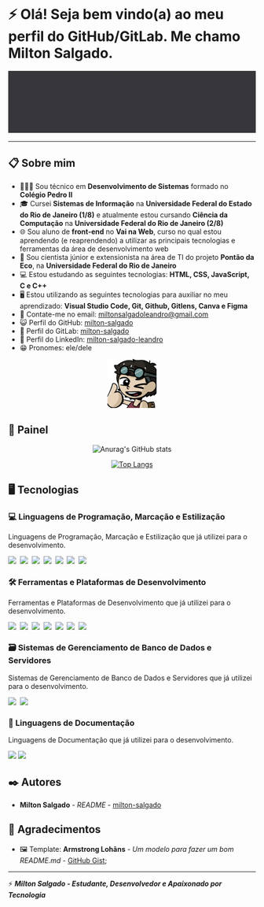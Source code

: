 # ⚡ Olá! Seja bem vindo(a) ao meu perfil do GitHub/GitLab. Me chamo Milton Salgado. 

![Screenshot](img/banner-milton-salgado.gif)

<hr>

## 📋 Sobre mim

* 👨🏻‍💻 Sou técnico em **Desenvolvimento de Sistemas** formado no **Colégio Pedro II**
* 🎓 Cursei **Sistemas de Informação** na **Universidade Federal do Estado do Rio de Janeiro (1/8)** e atualmente estou cursando **Ciência da Computação** na **Universidade Federal do Rio de Janeiro (2/8)**
* 🌐 Sou aluno de **front-end** no **Vai na Web**, curso no qual estou aprendendo (e reaprendendo) a utilizar as principais tecnologias e ferramentas da área de desenvolvimento web
* 🏬 Sou cientista júnior e extensionista na área de TI do projeto **Pontão da Eco**, na **Universidade Federal do Rio de Janeiro**
* 💻 Estou estudando as seguintes tecnologias: **HTML, CSS, JavaScript, C e C++**
* 🖥️ Estou utilizando as seguintes tecnologias para auxiliar no meu aprendizado: **Visual Studio Code, Git, Github, Gitlens, Canva e Figma**
* 📧 Contate-me no email: <a href="mailto:miltonsalgadoleandro@gmail.com">miltonsalgadoleandro@gmail.com</a>
* 😺 Perfil do GitHub: <a href="https://github.com/milton-salgado" target="_blank">milton-salgado</a>
* 🦊 Perfil do GitLab: <a href="https://gitlab.com/milton-salgado" target="_blank">milton-salgado</a>
* 💼 Perfil do LinkedIn: <a href="https://www.linkedin.com/in/milton-salgado-leandro/" target="_blank">milton-salgado-leandro</a>
* 😁 Pronomes: ele/dele

<div align="center"><img src="img/avatar-milton-salgado.png" width="100"/></div>

## 🚀 Painel

<div align="center"> 

![Anurag's GitHub stats](https://github-readme-stats.vercel.app/api?username=milton-salgado&show_icons=true&theme=discord_old_blurple) 

[![Top Langs](https://github-readme-stats.vercel.app/api/top-langs/?username=milton-salgado&layout=compact&theme=discord_old_blurple)](https://github.com/anuraghazra/github-readme-stats)

</div>

## 🖥️ Tecnologias

### 💻 Linguagens de Programação, Marcação e Estilização

Linguagens de Programação, Marcação e Estilização que já utilizei para o desenvolvimento.

<img src="https://cdn.jsdelivr.net/gh/devicons/devicon/icons/html5/html5-original.svg" width="50"/>&nbsp; 
<img src="https://cdn.jsdelivr.net/gh/devicons/devicon/icons/css3/css3-original.svg" width="50"/>&nbsp; <img src="https://cdn.jsdelivr.net/gh/devicons/devicon/icons/javascript/javascript-original.svg" width="50"/>&nbsp; <img src="https://cdn.jsdelivr.net/gh/devicons/devicon/icons/php/php-original.svg" width="50"/>&nbsp; <img src="https://cdn.jsdelivr.net/gh/devicons/devicon/icons/c/c-original.svg" width="50"/>&nbsp; <img src="https://cdn.jsdelivr.net/gh/devicons/devicon/icons/cplusplus/cplusplus-original.svg" width="50"/>&nbsp; <img src="https://cdn.jsdelivr.net/gh/devicons/devicon/icons/csharp/csharp-original.svg" width="50"/>

### 🛠️ Ferramentas e Plataformas de Desenvolvimento

Ferramentas e Plataformas de Desenvolvimento que já utilizei para o desenvolvimento.

<img src="https://cdn.jsdelivr.net/gh/devicons/devicon/icons/vscode/vscode-original.svg" width="50"/>&nbsp; <img src="https://cdn.jsdelivr.net/gh/devicons/devicon/icons/visualstudio/visualstudio-plain.svg" width="50"/>&nbsp; <img src="https://cdn.jsdelivr.net/gh/devicons/devicon/icons/git/git-original.svg" width="50"/>&nbsp; <img src="https://cdn.jsdelivr.net/gh/devicons/devicon/icons/github/github-original.svg" width="50"/>&nbsp; <img src="https://cdn.jsdelivr.net/gh/devicons/devicon/icons/gitlab/gitlab-original.svg" width="50"/>&nbsp; <img src="https://cdn.jsdelivr.net/gh/devicons/devicon/icons/figma/figma-original.svg" width="50"/>&nbsp; <img src="https://cdn.jsdelivr.net/gh/devicons/devicon/icons/canva/canva-original.svg" width="50"/>

### 🗃️ Sistemas de Gerenciamento de Banco de Dados e Servidores

Sistemas de Gerenciamento de Banco de Dados e Servidores que já utilizei para o desenvolvimento.

<img src="https://cdn.jsdelivr.net/gh/devicons/devicon/icons/mysql/mysql-original.svg" width="50"/>&nbsp; <img src="https://cdn.jsdelivr.net/gh/devicons/devicon/icons/microsoftsqlservermicrosoftsqlserver-plain.svg" width="50"/>

### 📝 Linguagens de Documentação

Linguagens de Documentação que já utilizei para o desenvolvimento.

<img src="https://cdn.jsdelivr.net/gh/devicons/devicon/icons/markdown/markdown-original.svg" width="50"/>&nbsp;<img src="https://cdn.jsdelivr.net/gh/devicons/devicon/icons/latex/latex-original.svg" width="50"/>

## ✒️ Autores

* **Milton Salgado** - *README* - [milton-salgado](https://github.com/milton-salgado)

## 🎁 Agradecimentos

* 🖼️ Template: **Armstrong Lohãns** - *Um modelo para fazer um bom README.md* - [GitHub Gist](https://gist.github.com/lohhans/f8da0b147550df3f96914d3797e9fb89);

<hr>

⚡ ***Milton Salgado - Estudante, Desenvolvedor e Apaixonado por Tecnologia***